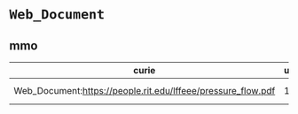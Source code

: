 # `Web_Document`
## mmo
| curie                                                        |   usages | nodes                                                                                                           |
|--------------------------------------------------------------|----------|-----------------------------------------------------------------------------------------------------------------|
| Web_Document:https://people.rit.edu/lffeee/pressure_flow.pdf |        1 | [http://purl.obolibrary.org/obo/MMO:0000638](https://bioregistry.io/http://purl.obolibrary.org/obo/MMO:0000638) |
